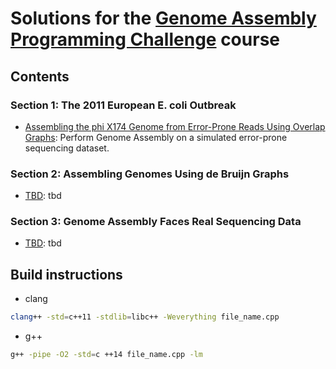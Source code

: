 
# Solutions for the [Genome Assembly Programming Challenge](https://www.coursera.org/learn/assembling-genomes?specialization=data-structures-algorithms) course

## Contents

### Section 1: The 2011 European E. coli Outbreak

* [Assembling the phi X174 Genome from Error-Prone Reads Using Overlap Graphs](https://tbd):
   Perform Genome Assembly on a simulated error-prone sequencing dataset.

### Section 2: Assembling Genomes Using de Bruijn Graphs

* [TBD](https://tbd):
   tbd

### Section 3: Genome Assembly Faces Real Sequencing Data

* [TBD](https://tbd):
   tbd

## Build instructions

* clang

```bash
clang++ -std=c++11 -stdlib=libc++ -Weverything file_name.cpp
```

* g++

```bash
g++ -pipe -O2 -std=c ++14 file_name.cpp -lm
```
